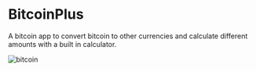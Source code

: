 # BitcoinPlus
A bitcoin app to convert bitcoin to other currencies and calculate different amounts with a built in calculator.

![bitcoin](https://user-images.githubusercontent.com/29552154/34341129-ab44dfb6-e96f-11e7-8941-0092ab6295e6.gif)
